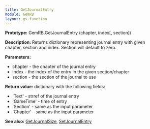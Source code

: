 ```yaml
---
title: GetJournalEntry
module: GemRB
layout: gs-function
---
```


**Prototype:** GemRB.GetJournalEntry (chapter, index[, section])

**Description:** Returns dictionary representing journal entry with given 
chapter, section and index. Section will default to zero.

**Parameters:**
  * chapter - the chapter of the journal entry
  * index - the index of the entry in the given section/chapter
  * section - the section of the journal to use

**Return value:** dictionary with the following fields:
  * 'Text'     - strref of the journal entry
  * 'GameTime' - time of entry
  * 'Section'  - same as the input parameter
  * 'Chapter'  - same as the input parameter

**See also:** [GetJournalSize](GetJournalSize.md), [SetJournalEntry](SetJournalEntry.md)
